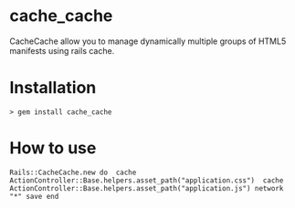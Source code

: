 cache_cache
===========

CacheCache allow you to manage dynamically multiple groups of HTML5 manifests using rails cache.

# Installation #

`> gem install cache_cache`

# How to use #

`Rails::CacheCache.new do 
cache ActionController::Base.helpers.asset_path("application.css") 
cache ActionController::Base.helpers.asset_path("application.js")
network "*"
save
end`